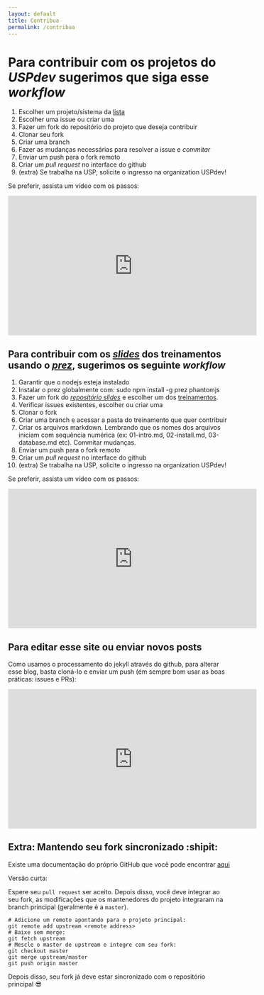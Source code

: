 ```yaml
---
layout: default
title: Contribua
permalink: /contribua
---
```


# Para contribuir com os projetos do *USPdev* sugerimos que siga esse *workflow*

1. Escolher um projeto/sistema da [lista](https://uspdev.github.io/sistemas)
2. Escolher uma issue ou criar uma
3. Fazer um fork do repositório do projeto que deseja contribuir
4. Clonar seu fork
5. Criar uma branch
6. Fazer as mudanças necessárias para resolver a issue e *commitar*
7. Enviar um push para o fork remoto 
8. Criar um *pull request* no interface do github
9. (extra) Se trabalha na USP, solicite o ingresso na organization USPdev!

Se preferir, assista um vídeo com os passos:
<iframe width="560" height="315" src="https://www.youtube.com/embed/3WYQVsS9RTU" frameborder="0" allow="autoplay; encrypted-media" allowfullscreen></iframe>

## Para contribuir com os [*slides*](https://github.com/uspdev/slides) dos treinamentos usando o [*prez*](https://github.com/byteclubfr/prez), sugerimos os seguinte *workflow*

1. Garantir que o nodejs esteja instalado
2. Instalar o prez globalmente com: sudo npm install -g prez phantomjs
3. Fazer um fork do [*repositório slides*](https://github.com/uspdev/slides) e escolher um dos [treinamentos](https://uspdev.github.io/treinamentos).
4. Verificar issues existentes, escolher ou criar uma
5. Clonar o fork 
6. Criar uma branch e acessar a pasta do treinamento que quer contribuir
7. Criar os arquivos markdown. Lembrando que os nomes dos arquivos iniciam com sequência numérica (ex: 01-intro.md, 02-install.md, 03-database.md etc). Commitar mudanças.
8. Enviar um push para o fork remoto
9. Criar um *pull request* no interface do github
10. (extra) Se trabalha na USP, solicite o ingresso na organization USPdev!

Se preferir, assista um vídeo com os passos:

<iframe width="560" height="315" src="https://www.youtube.com/embed/ZynhIANE_H4" frameborder="0" allow="autoplay; encrypted-media" allowfullscreen></iframe>

## Para editar esse site ou enviar novos posts

Como usamos o processamento do jekyll através do github, para alterar esse blog, basta cloná-lo e enviar um push (ém sempre bom usar as boas práticas: issues e PRs):

<iframe width="560" height="315" src="https://www.youtube.com/embed/fiMQRyDYlLo" frameborder="0" allow="autoplay; encrypted-media" allowfullscreen></iframe>

## Extra: Mantendo seu fork sincronizado :shipit:

Existe uma documentação do próprio GitHub que você pode encontrar [aqui](https://help.github.com/articles/syncing-a-fork/)

Versão curta:

Espere seu `pull request` ser aceito. Depois disso, você deve integrar ao seu fork, as modificações que os mantenedores do projeto integraram na branch principal (geralmente é a `master`).

```shell
# Adicione um remoto apontando para o projeto principal:
git remote add upstream <remote address>
# Baixe sem merge:
git fetch upstream
# Mescle o master de upstream e integre com seu fork:
git checkout master
git merge upstream/master
git push origin master

```

Depois disso, seu fork já deve estar sincronizado com o repositório principal :sunglasses:

